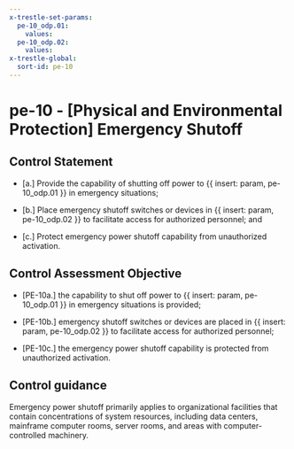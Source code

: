 ```yaml
---
x-trestle-set-params:
  pe-10_odp.01:
    values:
  pe-10_odp.02:
    values:
x-trestle-global:
  sort-id: pe-10
---
```


# pe-10 - \[Physical and Environmental Protection\] Emergency Shutoff

## Control Statement

- \[a.\] Provide the capability of shutting off power to {{ insert: param, pe-10_odp.01 }} in emergency situations;

- \[b.\] Place emergency shutoff switches or devices in {{ insert: param, pe-10_odp.02 }} to facilitate access for authorized personnel; and

- \[c.\] Protect emergency power shutoff capability from unauthorized activation.

## Control Assessment Objective

- \[PE-10a.\] the capability to shut off power to {{ insert: param, pe-10_odp.01 }} in emergency situations is provided;

- \[PE-10b.\] emergency shutoff switches or devices are placed in {{ insert: param, pe-10_odp.02 }} to facilitate access for authorized personnel;

- \[PE-10c.\] the emergency power shutoff capability is protected from unauthorized activation.

## Control guidance

Emergency power shutoff primarily applies to organizational facilities that contain concentrations of system resources, including data centers, mainframe computer rooms, server rooms, and areas with computer-controlled machinery.
